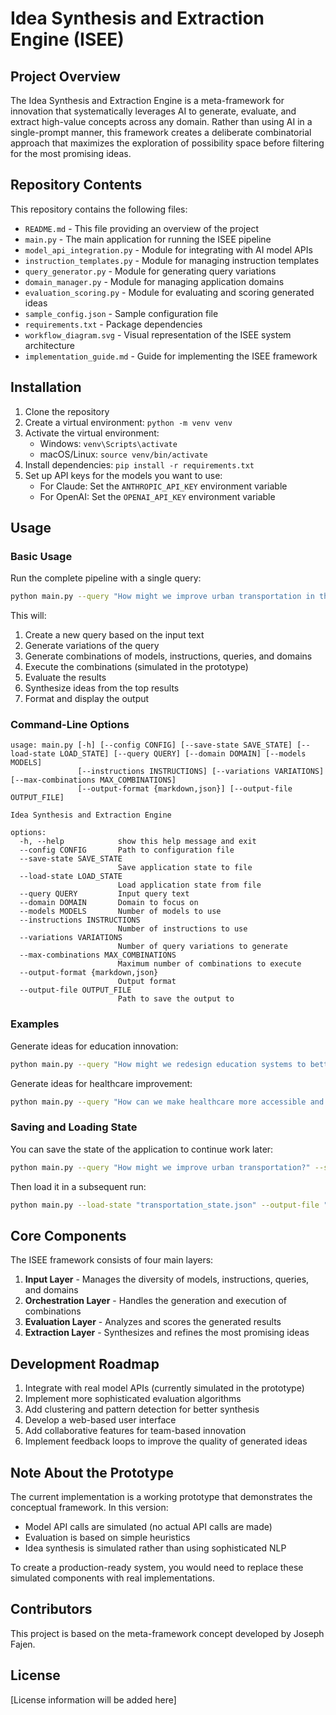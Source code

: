 # Idea Synthesis and Extraction Engine (ISEE)

## Project Overview

The Idea Synthesis and Extraction Engine is a meta-framework for innovation that systematically leverages AI to generate, evaluate, and extract high-value concepts across any domain. Rather than using AI in a single-prompt manner, this framework creates a deliberate combinatorial approach that maximizes the exploration of possibility space before filtering for the most promising ideas.

## Repository Contents

This repository contains the following files:

- `README.md` - This file providing an overview of the project
- `main.py` - The main application for running the ISEE pipeline
- `model_api_integration.py` - Module for integrating with AI model APIs
- `instruction_templates.py` - Module for managing instruction templates
- `query_generator.py` - Module for generating query variations
- `domain_manager.py` - Module for managing application domains
- `evaluation_scoring.py` - Module for evaluating and scoring generated ideas
- `sample_config.json` - Sample configuration file
- `requirements.txt` - Package dependencies
- `workflow_diagram.svg` - Visual representation of the ISEE system architecture
- `implementation_guide.md` - Guide for implementing the ISEE framework

## Installation

1. Clone the repository
2. Create a virtual environment: `python -m venv venv`
3. Activate the virtual environment:
   - Windows: `venv\Scripts\activate`
   - macOS/Linux: `source venv/bin/activate`
4. Install dependencies: `pip install -r requirements.txt`
5. Set up API keys for the models you want to use:
   - For Claude: Set the `ANTHROPIC_API_KEY` environment variable
   - For OpenAI: Set the `OPENAI_API_KEY` environment variable

## Usage

### Basic Usage

Run the complete pipeline with a single query:

```bash
python main.py --query "How might we improve urban transportation in the next decade?" --domain "Urban Planning" --max-combinations 10
```

This will:
1. Create a new query based on the input text
2. Generate variations of the query
3. Generate combinations of models, instructions, queries, and domains
4. Execute the combinations (simulated in the prototype)
5. Evaluate the results
6. Synthesize ideas from the top results
7. Format and display the output

### Command-Line Options

```
usage: main.py [-h] [--config CONFIG] [--save-state SAVE_STATE] [--load-state LOAD_STATE] [--query QUERY] [--domain DOMAIN] [--models MODELS]
               [--instructions INSTRUCTIONS] [--variations VARIATIONS] [--max-combinations MAX_COMBINATIONS]
               [--output-format {markdown,json}] [--output-file OUTPUT_FILE]

Idea Synthesis and Extraction Engine

options:
  -h, --help            show this help message and exit
  --config CONFIG       Path to configuration file
  --save-state SAVE_STATE
                        Save application state to file
  --load-state LOAD_STATE
                        Load application state from file
  --query QUERY         Input query text
  --domain DOMAIN       Domain to focus on
  --models MODELS       Number of models to use
  --instructions INSTRUCTIONS
                        Number of instructions to use
  --variations VARIATIONS
                        Number of query variations to generate
  --max-combinations MAX_COMBINATIONS
                        Maximum number of combinations to execute
  --output-format {markdown,json}
                        Output format
  --output-file OUTPUT_FILE
                        Path to save the output to
```

### Examples

Generate ideas for education innovation:

```bash
python main.py --query "How might we redesign education systems to better prepare students for future challenges?" --domain "Education" --models 2 --instructions 5 --variations 3 --max-combinations 15 --output-file "education_ideas.md"
```

Generate ideas for healthcare improvement:

```bash
python main.py --query "How can we make healthcare more accessible and affordable for everyone?" --domain "Healthcare" --models 2 --instructions 3 --variations 2 --output-format json --output-file "healthcare_ideas.json"
```

### Saving and Loading State

You can save the state of the application to continue work later:

```bash
python main.py --query "How might we improve urban transportation?" --save-state "transportation_state.json"
```

Then load it in a subsequent run:

```bash
python main.py --load-state "transportation_state.json" --output-file "transportation_ideas.md"
```

## Core Components

The ISEE framework consists of four main layers:

1. **Input Layer** - Manages the diversity of models, instructions, queries, and domains
2. **Orchestration Layer** - Handles the generation and execution of combinations
3. **Evaluation Layer** - Analyzes and scores the generated results
4. **Extraction Layer** - Synthesizes and refines the most promising ideas

## Development Roadmap

1. Integrate with real model APIs (currently simulated in the prototype)
2. Implement more sophisticated evaluation algorithms
3. Add clustering and pattern detection for better synthesis
4. Develop a web-based user interface
5. Add collaborative features for team-based innovation
6. Implement feedback loops to improve the quality of generated ideas

## Note About the Prototype

The current implementation is a working prototype that demonstrates the conceptual framework. In this version:

- Model API calls are simulated (no actual API calls are made)
- Evaluation is based on simple heuristics
- Idea synthesis is simulated rather than using sophisticated NLP

To create a production-ready system, you would need to replace these simulated components with real implementations.

## Contributors

This project is based on the meta-framework concept developed by Joseph Fajen.

## License

[License information will be added here]

